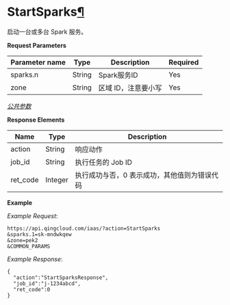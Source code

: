 ---
---

# StartSparks[¶](#startsparks "永久链接至标题")

启动一台或多台 Spark 服务。

**Request Parameters**

| Parameter name | Type | Description | Required |
| --- | --- | --- | --- |
| sparks.n | String | Spark服务ID | Yes |
| zone | String | 区域 ID，注意要小写 | Yes |

[_公共参数_](../../common/parameters.html#api-common-parameters)

**Response Elements**

| Name | Type | Description |
| --- | --- | --- |
| action | String | 响应动作 |
| job_id | String | 执行任务的 Job ID |
| ret_code | Integer | 执行成功与否，0 表示成功，其他值则为错误代码 |

**Example**

_Example Request_:

```
https://api.qingcloud.com/iaas/?action=StartSparks
&sparks.1=sk-mndwkqew
&zone=pek2
&COMMON_PARAMS
```

_Example Response_:

```
{
  "action":"StartSparksResponse",
  "job_id":"j-1234abcd",
  "ret_code":0
}
```
